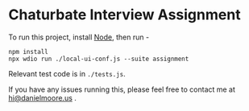 # Chaturbate Interview Assignment

To run this project, install [Node](https://nodejs.org/en/), then run -

```
npm install
npx wdio run ./local-ui-conf.js --suite assignment 
```

Relevant test code is in `./tests.js`.

If you have any issues running this, please feel free to contact me at hi@danielmoore.us .
